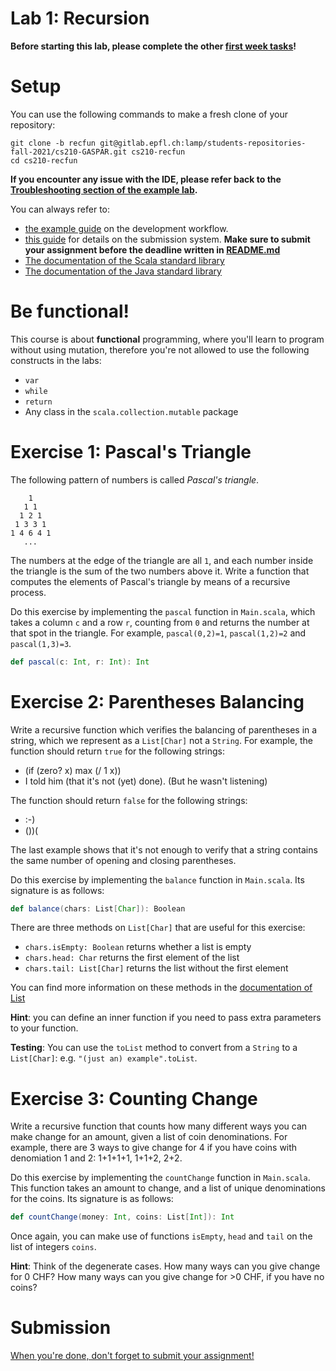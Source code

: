 # Lab 1: Recursion

**Before starting this lab, please complete the other [first week tasks](https://gitlab.epfl.ch/lamp/cs210#first-week-tasks)!**

# Setup

You can use the following commands to make a fresh clone of your repository:

```shell
git clone -b recfun git@gitlab.epfl.ch:lamp/students-repositories-fall-2021/cs210-GASPAR.git cs210-recfun
cd cs210-recfun
```

**If you encounter any issue with the IDE, please refer back to the
[Troubleshooting section of the example lab](example-lab.md#troubleshooting).**

You can always refer to:
  * [the example guide](https://gitlab.epfl.ch/lamp/cs210/blob/master/labs/example-lab.md) on the development workflow.
  * [this guide](https://gitlab.epfl.ch/lamp/cs210/blob/master/labs/grading-and-submission.md) for details on the submission system.
    **Make sure to submit your assignment before the deadline written in [README.md](/README.md)**
  * [The documentation of the Scala standard library](https://www.scala-lang.org/files/archive/api/2.13.3)
  * [The documentation of the Java standard
    library](https://docs.oracle.com/en/java/javase/15/docs/api/index.html)


# Be functional!

This course is about **functional** programming, where you'll learn to program
without using mutation, therefore you're not allowed to use the following
constructs in the labs:
- `var`
- `while`
- `return`
- Any class in the `scala.collection.mutable` package

# Exercise 1: Pascal's Triangle

The following pattern of numbers is called _Pascal's triangle_.

        1
       1 1
      1 2 1
     1 3 3 1
    1 4 6 4 1
       ...

The numbers at the edge of the triangle are all `1`, and each number
inside the triangle is the sum of the two numbers above it. Write a
function that computes the elements of Pascal's triangle by means of a
recursive process.

Do this exercise by implementing the `pascal` function in
`Main.scala`, which takes a column `c` and a row `r`, counting from
`0` and returns the number at that spot in the triangle. For example,
`pascal(0,2)=1`, `pascal(1,2)=2` and `pascal(1,3)=3`.

```scala
def pascal(c: Int, r: Int): Int
```

# Exercise 2: Parentheses Balancing

Write a recursive function which verifies the balancing of parentheses
in a string, which we represent as a `List[Char]` not a `String`. For
example, the function should return `true` for the following strings:

- (if (zero? x) max (/ 1 x))
- I told him (that it's not (yet) done).
  (But he wasn't listening)

The function should return `false` for the following strings:
<ul>
<li>:-)</li>
<li>())(</li>
</ul>

The last example shows that it's not enough to verify that a string
contains the same number of opening and closing parentheses.

Do this exercise by implementing the `balance` function in
`Main.scala`. Its signature is as follows:

```scala
def balance(chars: List[Char]): Boolean
```

There are three methods on `List[Char]` that are useful for this
exercise:

- `chars.isEmpty: Boolean` returns whether a list is empty
- `chars.head: Char` returns the first element of the list
- `chars.tail: List[Char]` returns the list without the first element

You can find more information on these methods in the [documentation of List](https://www.scala-lang.org/files/archive/api/2.13.3/scala/collection/immutable/List.html)

__Hint__: you can define an inner function if you need to pass extra
parameters to your function.

__Testing__: You can use the `toList` method to convert from a
`String` to a `List[Char]`: e.g. `"(just an) example".toList`.

# Exercise 3: Counting Change

Write a recursive function that counts how many different ways you can
make change for an amount, given a list of coin denominations. For
example, there are 3 ways to give change for 4 if you have coins with
denomiation 1 and 2: 1+1+1+1, 1+1+2, 2+2.

Do this exercise by implementing the `countChange` function in
`Main.scala`. This function takes an amount to change, and a list of
unique denominations for the coins. Its signature is as follows:

```scala
def countChange(money: Int, coins: List[Int]): Int
```

Once again, you can make use of functions `isEmpty`, `head` and `tail`
on the list of integers `coins`.

__Hint__: Think of the degenerate cases. How many ways can you give
change for 0 CHF? How many ways can you give change for >0 CHF, if you
have no coins?

# Submission

[When you're done, don't forget to submit your assignment!](grading-and-submission.md)
